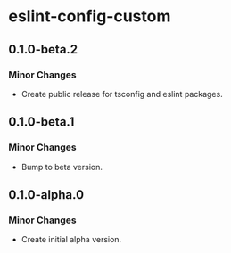 # eslint-config-custom

## 0.1.0-beta.2

### Minor Changes

- Create public release for tsconfig and eslint packages.

## 0.1.0-beta.1

### Minor Changes

- Bump to beta version.

## 0.1.0-alpha.0

### Minor Changes

- Create initial alpha version.
